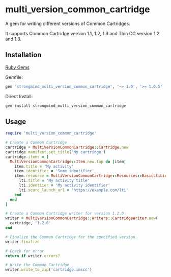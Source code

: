 # multi_version_common_cartridge
A gem for writing different versions of Common Cartridges.

It supports Common Cartridge version 1.1, 1.2, 1.3 and Thin CC version 1.2 and 1.3.

## Installation
[Ruby Gems](https://rubygems.org/gems/strongmind_multi_version_common_cartridge)

Gemfile:
``` ruby
gem 'strongmind_multi_version_common_cartridge', '~> 1.0', '>= 1.0.5'
```

Direct Install:
``` ruby
gem install strongmind_multi_version_common_cartridge
```

## Usage
``` ruby
require 'multi_version_common_cartridge'

# Create a Common Cartridge
cartridge = MultiVersionCommonCartridge::Cartridge.new
cartridge.manifest.set_title('My cartridge')
cartridge.items = [
  MultiVersionCommonCartridge::Item.new.tap do |item|
    item.title = 'My activity'
    item.identifier = 'Some identifier'
    item.resource = MultiVersionCommonCartridge::Resources::BasicLtiLink::BasicLtiLink.new.tap do |lti|
      lti.title = 'My activity title'
      lti.identiier = 'My activity identifier'
      lti.scure_launch_url = 'https://example.com/lti'
    end
  end
]

# Create a Common Cartridge writer for version 1.2.0
writer = MultiVersionCommonCartridge::Writers::CartridgeWriter.new(
  cartridge, '1.2.0'
end

# Finalize the Common Cartridge for the specified version.
writer.finalize

# Check for error
return if writer.errors?

# Write the Common Cartridge
writer.write_to_zip('cartridge.imscc')
```
